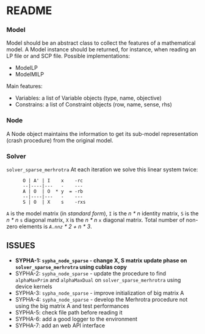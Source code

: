 # README #

### Model ###

Model should be an abstract class to collect the features of a mathematical model. A Model instance
should be returned, for instance, when reading an LP file or and SCP file.
Possible implementations:
* ModelLP
* ModelMILP

Main features:
* Variables: a list of Variable objects (type, name, objective)
* Constrains: a list of Constraint objects (row, name, sense, rhs)

### Node ###

A Node object maintains the information to get its sub-model representation (crash procedure) from
the original model.

### Solver ###

`solver_sparse_merhrotra`
At each iteration we solve this linear system twice:

```
      O | A' | I    x    -rc
      --|----|---   -    ---
      A | O  | O  * y  = -rb
      --|----|---   -    ---
      S | O  | X    s    -rxs
```

`A` is the model matrix (in *standard form*), `I` is the *n * n* identity
matrix, `S` is the *n * n* `s` diagonal matrix, `X` is the *n * n* `x` diagonal matrix.
Total number of non-zero elements is *`A.nnz` * 2 + n * 3*.

## ISSUES ##

* **SYPHA-1: `sypha_node_sparse` - change X, S matrix update phase on `solver_sparse_merhrotra` using cublas copy**
* SYPHA-2: `sypha_node_sparse` - update the procedure to find `alphaMaxPrim` and `alphaMaxDual` on `solver_sparse_merhrotra` using device kernels
* SYPHA-3: `sypha_node_sparse` - improve initialization of big matrix A
* SYPHA-4: `sypha_node_sparse` - develop the Merhrotra procedure not using the big matrix A and test performances
* SYPHA-5: check file path before reading it
* SYPHA-6: add a good logger to the environment
* SYPHA-7: add an web API interface